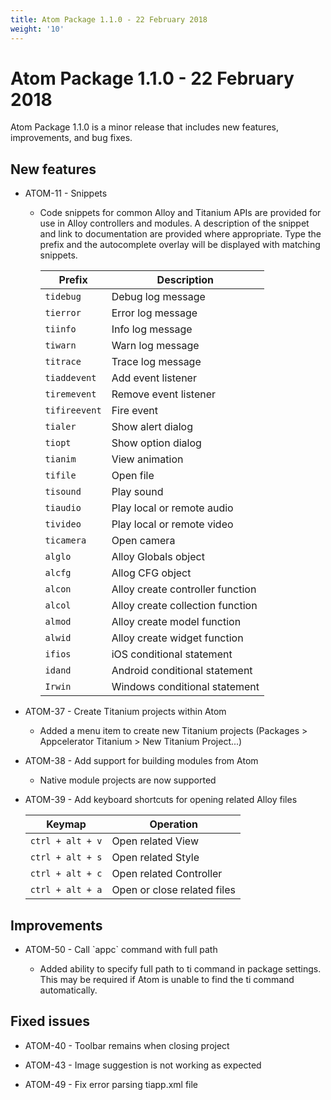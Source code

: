 ```yaml
---
title: Atom Package 1.1.0 - 22 February 2018
weight: '10'
---
```


# Atom Package 1.1.0 - 22 February 2018

Atom Package 1.1.0 is a minor release that includes new features, improvements, and bug fixes.

## New features

* ATOM-11 - Snippets

    * Code snippets for common Alloy and Titanium APIs are provided for use in Alloy controllers and modules. A description of the snippet and link to documentation are provided where appropriate. Type the prefix and the autocomplete overlay will be displayed with matching snippets.

        | Prefix | Description |
        | --- | --- |
        | `tidebug` | Debug log message |
        | `tierror` | Error log message |
        | `tiinfo` | Info log message |
        | `tiwarn` | Warn log message |
        | `titrace` | Trace log message |
        | `tiaddevent` | Add event listener |
        | `tiremevent` | Remove event listener |
        | `tifireevent` | Fire event |
        | `tialer` | Show alert dialog |
        | `tiopt` | Show option dialog |
        | `tianim` | View animation |
        | `tifile` | Open file |
        | `tisound` | Play sound |
        | `tiaudio` | Play local or remote audio |
        | `tivideo` | Play local or remote video |
        | `ticamera` | Open camera |
        | `alglo` | Alloy Globals object |
        | `alcfg` | Allog CFG object |
        | `alcon` | Alloy create controller function |
        | `alcol` | Alloy create collection function |
        | `almod` | Alloy create model function |
        | `alwid` | Alloy create widget function |
        | `ifios` | iOS conditional statement |
        | `idand` | Android conditional statement |
        | `Irwin` | Windows conditional statement |

* ATOM-37 - Create Titanium projects within Atom

    * Added a menu item to create new Titanium projects (Packages > Appcelerator Titanium > New Titanium Project...)

* ATOM-38 - Add support for building modules from Atom

    * Native module projects are now supported

* ATOM-39 - Add keyboard shortcuts for opening related Alloy files

    | Keymap | Operation |
    | --- | --- |
    | `ctrl + alt + v` | Open related View |
    | `ctrl + alt + s` | Open related Style |
    | `ctrl + alt + c` | Open related Controller |
    | `ctrl + alt + a` | Open or close related files |

## Improvements

* ATOM-50 - Call \`appc\` command with full path

    * Added ability to specify full path to ti command in package settings. This may be required if Atom is unable to find the ti command automatically.

## Fixed issues

* ATOM-40 - Toolbar remains when closing project

* ATOM-43 - Image suggestion is not working as expected

* ATOM-49 - Fix error parsing tiapp.xml file
